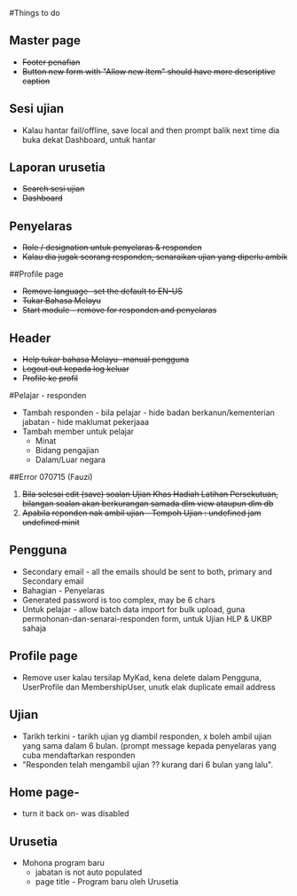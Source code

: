 #Things to do

## Master page
* ~~Footer penafian~~
* ~~Button new form with "Allow new Item" should have more descriptive caption~~


## Sesi ujian
* Kalau hantar fail/offline, save local and then prompt balik next time dia buka dekat Dashboard, untuk hantar

## Laporan urusetia
* ~~Search sesi ujian~~
* ~~Dashboard~~

## Penyelaras
* ~~Role / designation untuk penyelaras & responden~~
* ~~Kalau dia jugak seorang responden, senaraikan ujian yang diperlu ambik~~


##Profile page
* ~~Remove language -set the default to EN-US~~
* ~~Tukar Bahasa Melayu~~
* ~~Start module - remove for responden and penyelaras~~

## Header
* ~~Help tukar bahasa Melayu- manual pengguna~~
* ~~Logout out kepada log keluar~~
* ~~Profile ke profil~~


#Pelajar - responden
* Tambah responden - bila pelajar - hide badan berkanun/kementerian jabatan - hide maklumat pekerjaaa
* Tambah member untuk pelajar
  * Minat
  * Bidang pengajian
  * Dalam/Luar negara


##Error 070715 (Fauzi)
1. ~~Bila selesai edit (save) soalan Ujian Khas Hadiah Latihan Persekutuan, bilangan soalan akan berkurangan samada dlm view ataupun dlm db~~
2. ~~Apabila reponden nak ambil ujian - Tempoh Ujian : undefined jam undefined minit~~



## Pengguna
* Secondary email - all the emails should be sent to both, primary and Secondary email
* Bahagian - Penyelaras
* Generated password is too complex, may be 6 chars
* Untuk pelajar - allow batch data import for bulk upload, guna permohonan-dan-senarai-responden form, untuk Ujian HLP & UKBP sahaja

## Profile page
* Remove user kalau tersilap MyKad, kena delete dalam Pengguna, UserProfile dan MembershipUser, unutk elak duplicate email address

## Ujian
* Tarikh terkini - tarikh ujian yg diambil responden, x boleh ambil ujian yang sama dalam 6 bulan. (prompt message kepada penyelaras yang cuba mendaftarkan responden
* "Responden telah mengambil ujian ?? kurang dari 6 bulan yang lalu".

## Home page-
* turn it back on- was disabled

## Urusetia
* Mohona program baru
  * jabatan is not auto populated
  * page title - Program baru oleh Urusetia
